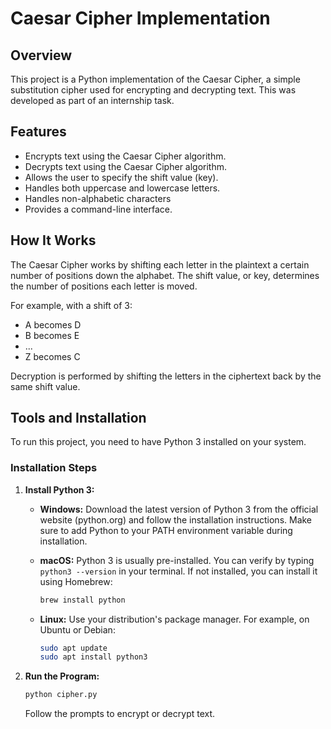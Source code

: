 # Caesar Cipher Implementation

## Overview

This project is a Python implementation of the Caesar Cipher, a simple substitution cipher used for encrypting and decrypting text. This was developed as part of an internship task.

## Features

* Encrypts text using the Caesar Cipher algorithm.
* Decrypts text using the Caesar Cipher algorithm.
* Allows the user to specify the shift value (key).
* Handles both uppercase and lowercase letters.
* Handles non-alphabetic characters
* Provides a command-line interface.

## How It Works

The Caesar Cipher works by shifting each letter in the plaintext a certain number of positions down the alphabet. The shift value, or key, determines the number of positions each letter is moved.

For example, with a shift of 3:

* A becomes D
* B becomes E
* ...
* Z becomes C

Decryption is performed by shifting the letters in the ciphertext back by the same shift value.

## Tools and Installation

To run this project, you need to have Python 3 installed on your system.

### Installation Steps

1.  **Install Python 3:**

    * **Windows:** Download the latest version of Python 3 from the official website (python.org) and follow the installation instructions. Make sure to add Python to your PATH environment variable during installation.
    * **macOS:** Python 3 is usually pre-installed. You can verify by typing `python3 --version` in your terminal. If not installed, you can install it using Homebrew:

        ```bash
        brew install python
        ```
    * **Linux:** Use your distribution's package manager. For example, on Ubuntu or Debian:

        ```bash
        sudo apt update
        sudo apt install python3
        ```
2.  **Run the Program:**

    ```bash
    python cipher.py
    ```

    Follow the prompts to encrypt or decrypt text.   
